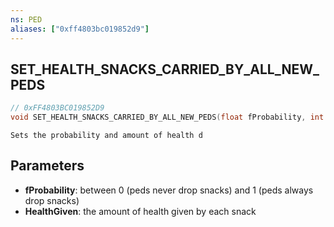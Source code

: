 ```yaml
---
ns: PED
aliases: ["0xff4803bc019852d9"]
---
```

## SET_HEALTH_SNACKS_CARRIED_BY_ALL_NEW_PEDS

```c
// 0xFF4803BC019852D9
void SET_HEALTH_SNACKS_CARRIED_BY_ALL_NEW_PEDS(float fProbability, int HealthGiven);
```

```
Sets the probability and amount of health d
```

## Parameters
* **fProbability**: between 0 (peds never drop snacks) and 1 (peds always drop snacks)
* **HealthGiven**: the amount of health given by each snack
